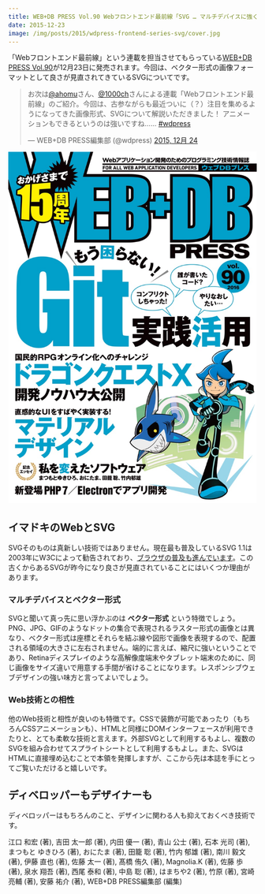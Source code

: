 ```yaml
---
title: WEB+DB PRESS Vol.90 Webフロントエンド最前線「SVG … マルチデバイスに強く、アニメーションもできる画像フォーマット」
date: 2015-12-23
image: /img/posts/2015/wdpress-frontend-series-svg/cover.jpg
---
```


「Webフロントエンド最前線」という連載を担当させてもらっている[WEB+DB PRESS Vol.90](http://gihyo.jp/magazine/wdpress/archive/2015/vol90)が12月23日に発売されます。今回は、ベクター形式の画像フォーマットとして良さが見直されてきているSVGについてです。

<blockquote class="twitter-tweet" lang="ja"><p lang="ja" dir="ltr">お次は<a href="https://twitter.com/ahomu">@ahomu</a>さん、<a href="https://twitter.com/1000ch">@1000ch</a>さんによる連載「Webフロントエンド最前線」のご紹介。今回は、古参ながらも最近ついに（？）注目を集めるようになってきた画像形式、SVGについて解説いただきました！ アニメーションもできるというのは強いですね…… <a href="https://twitter.com/hashtag/wdpress?src=hash">#wdpress</a></p>&mdash; WEB+DB PRESS編集部 (@wdpress) <a href="https://twitter.com/wdpress/status/679862792954851329">2015, 12月 24</a></blockquote>

![](/img/posts/2015/wdpress-frontend-series-svg/cover.jpg)

## イマドキのWebとSVG

SVGそのものは真新しい技術ではありません。現在最も普及しているSVG 1.1は2003年にW3Cによって勧告されており、[ブラウザの普及も進んでいます](http://caniuse.com/#search=SVG)。この古くからあるSVGが昨今になり良さが見直されていることにはいくつか理由があります。

### マルチデバイスとベクター形式

SVGと聞いて真っ先に思い浮かぶのは **ベクター形式** という特徴でしょう。PNG、JPG、GIFのようなドットの集合で表現されるラスター形式の画像とは異なり、ベクター形式は座標とそれらを結ぶ線や図形で画像を表現するので、配置される領域の大きさに左右されません。端的に言えば、縮尺に強いということであり、Retinaディスプレイのような高解像度端末やタブレット端末のために、同じ画像をサイズ違いで用意する手間が省けることになります。レスポンシブウェブデザインの強い味方と言ってよいでしょう。

### Web技術との相性

他のWeb技術と相性が良いのも特徴です。CSSで装飾が可能であったり（もちろんCSSアニメーションも）、HTMLと同様にDOMインターフェースが利用できたりと、とても柔軟な技術と言えます。外部SVGとして利用するもよし、複数のSVGを組み合わせてスプライトシートとして利用するもよし。また、SVGはHTMLに直接埋め込むことで本領を発揮しますが、ここから先は本誌を手にとってご覧いただけると嬉しいです。

## ディベロッパーもデザイナーも

ディベロッパーはもちろんのこと、デザインに関わる人も抑えておくべき技術です。

<affiliate-link
  src="https://images-na.ssl-images-amazon.com/images/I/61Yy-mVlHdL._SX352_BO1,204,203,200_.jpg"
  href="https://www.amazon.co.jp/dp/4774177873/"
  tag="1000ch-22"
  title="WEB+DB PRESS Vol.90">
  江口 和宏 (著), 吉田 太一郎 (著), 内田 優一 (著), 青山 公士 (著), 石本 光司  (著), まつもと ゆきひろ (著), おにたま (著), 田籠 聡 (著), 竹内 郁雄 (著), 南川 毅文 (著), 伊藤 直也 (著), 佐藤 太一 (著), 髙橋 侑久 (著), Magnolia.K (著), 佐藤 歩 (著), 泉水 翔吾  (著), 西尾 泰和 (著), 中島 聡 (著), はまちや2 (著), 竹原 (著), 宮崎 亮輔 (著), 安藤 祐介 (著), WEB+DB PRESS編集部 (編集)
</affiliate-link>
